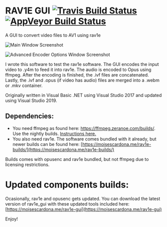 # RAV1E GUI [![Travis Build Status](https://travis-ci.org/moisesmcardona/rav1e_gui.svg?branch=master)](https://travis-ci.org/moisesmcardona/rav1e_gui) [![AppVeyor Build Status](https://ci.appveyor.com/api/projects/status/github/moisesmcardona/rav1e_gui?branch=master&svg=true)](https://ci.appveyor.com/project/moisesmcardona/rav1e-gui)
A GUI to convert video files to AV1 using rav1e

![Main Window Screenshot](https://moisescardona.me/wp-content/uploads/2019/07/rav1e-GUI-v1.14.jpg)

![Advanced Encoder Options Window Screenshot](https://moisescardona.me/wp-content/uploads/2019/04/rav1e-GUI-v1.11-Advanced-Options.png)

I wrote this software to test the rav1e software. The GUI encodes the input video to .y4m to feed it into rav1e. The audio is encoded to Opus using ffmpeg. After the encoding is finished, the .ivf files are concatenated. Lastly, the .ivf and .opus (if video has audio) files are merged into a .webm or .mkv container.

Originally written in Visual Basic .NET using Visual Studio 2017 and updated using Visual Studio 2019.

## Dependencies:

* You need ffmpeg as found here: https://ffmpeg.zeranoe.com/builds/. Use the nightly builds. [Instructions here.](https://moisescardona.me/downloading-ffmpeg-rav1e-gui/)
* You also need rav1e. The software comes bundled with it already, but newer builds can be found here: [https://moisescardona.me/rav1e-builds/](https://moisescardona.me/rav1e-builds/)

Builds comes with opusenc and rav1e bundled, but not ffmpeg due to licensing restrictions.

# Updated components builds:

Ocasionally, rav1e and opusenc gets updated. You can download the latest version of rav1e_gui with these updated tools included here: [https://moisescardona.me/rav1e-gui](https://moisescardona.me/rav1e-gui)

Enjoy!
